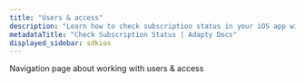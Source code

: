 ```yaml
---
title: "Users & access"
description: "Learn how to check subscription status in your iOS app with Adapty."
metadataTitle: "Check Subscription Status | Adapty Docs"
displayed_sidebar: sdkios
---
```



Navigation page about working with users & access